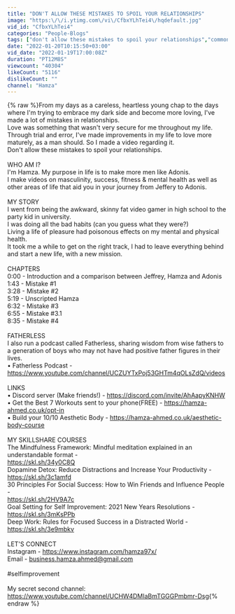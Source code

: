 ```yaml
---
title: "DON'T ALLOW THESE MISTAKES TO SPOIL YOUR RELATIONSHIPS"
image: "https:\/\/i.ytimg.com\/vi\/CfbxYLhTei4\/hqdefault.jpg"
vid_id: "CfbxYLhTei4"
categories: "People-Blogs"
tags: ["don't allow these mistakes to spoil your relationships","common mistakes during relationships","relationship advice"]
date: "2022-01-20T10:15:50+03:00"
vid_date: "2022-01-19T17:00:08Z"
duration: "PT12M8S"
viewcount: "40304"
likeCount: "5116"
dislikeCount: ""
channel: "Hamza"
---
```

{% raw %}From my days as a careless, heartless young chap to the days where I'm trying to embrace my dark side and become more loving, I've made a lot of mistakes in relationships. <br />Love was something that wasn't very secure for me throughout my life. Through trial and error, I've made improvements in my life to love more maturely, as a man should. So I made a video regarding it.<br />Don't allow these mistakes to spoil your relationships.<br /><br />WHO AM I?<br />I'm Hamza. My purpose in life is to make more men like Adonis.<br />I make videos on masculinity, success, fitness &amp; mental health as well as other areas of life that aid you in your journey from Jeffery to Adonis.<br /><br />MY STORY<br />I went from being the awkward, skinny fat video gamer in high school to the party kid in university. <br />I was doing all the bad habits (can you guess what they were?)<br />Living a life of pleasure had poisonous effects on my mental and physical health. <br />It took me a while to get on the right track, I had to leave everything behind and start a new life, with a new mission.<br /><br />CHAPTERS<br />0:00 - Introduction and a comparison between Jeffrey, Hamza and Adonis<br />1:43 - Mistake #1<br />3:28 - Mistake #2<br />5:19 - Unscripted Hamza <br />6:32 - Mistake #3<br />6:55 - Mistake #3.1<br />8:35 - Mistake #4<br /><br />FATHERLESS<br />I also run a podcast called Fatherless, sharing wisdom from wise fathers to a generation of boys who may not have had positive father figures in their lives.<br />• Fatherless Podcast - <a rel="nofollow" target="blank" href="https://www.youtube.com/channel/UCZUYTxPoj53GHTm4qOLsZdQ/videos">https://www.youtube.com/channel/UCZUYTxPoj53GHTm4qOLsZdQ/videos</a><br /><br />LINKS<br />• Discord server (Make friends!) - <a rel="nofollow" target="blank" href="https://discord.com/invite/AhAapyKNHW">https://discord.com/invite/AhAapyKNHW</a><br />• Get the Best 7 Workouts sent to your phone(FREE) - <a rel="nofollow" target="blank" href="https://hamza-ahmed.co.uk/opt-in">https://hamza-ahmed.co.uk/opt-in</a><br />• Build your 10/10 Aesthetic Body  - <a rel="nofollow" target="blank" href="https://hamza-ahmed.co.uk/aesthetic-body-course">https://hamza-ahmed.co.uk/aesthetic-body-course</a><br /><br />MY SKILLSHARE COURSES<br />The Mindfulness Framework: Mindful meditation explained in an understandable format -<br /><a rel="nofollow" target="blank" href="https://skl.sh/34y0C8Q">https://skl.sh/34y0C8Q</a><br />Dopamine Detox: Reduce Distractions and Increase Your Productivity -<br /><a rel="nofollow" target="blank" href="https://skl.sh/3c1amfd">https://skl.sh/3c1amfd</a><br />30 Principles For Social Success: How to Win Friends and Influence People -<br /><a rel="nofollow" target="blank" href="https://skl.sh/2HV9A7c">https://skl.sh/2HV9A7c</a><br />Goal Setting for Self Improvement: 2021 New Years Resolutions -<br /><a rel="nofollow" target="blank" href="https://skl.sh/3mKsPPb">https://skl.sh/3mKsPPb</a><br />Deep Work: Rules for Focused Success in a Distracted World -<br /><a rel="nofollow" target="blank" href="https://skl.sh/3e9mbkv">https://skl.sh/3e9mbkv</a><br /><br />LET'S CONNECT<br />Instagram - <a rel="nofollow" target="blank" href="https://www.instagram.com/hamza97x/">https://www.instagram.com/hamza97x/</a><br />Email - business.hamza.ahmed@gmail.com<br /><br />#selfimprovement<br /><br />My secret second channel:<br /><a rel="nofollow" target="blank" href="https://www.youtube.com/channel/UCHW4DMIaBmTGGGPmbmr-Dsg">https://www.youtube.com/channel/UCHW4DMIaBmTGGGPmbmr-Dsg</a>{% endraw %}
